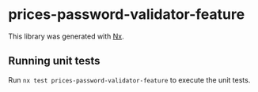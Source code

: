 # prices-password-validator-feature

This library was generated with [Nx](https://nx.dev).

## Running unit tests

Run `nx test prices-password-validator-feature` to execute the unit tests.
